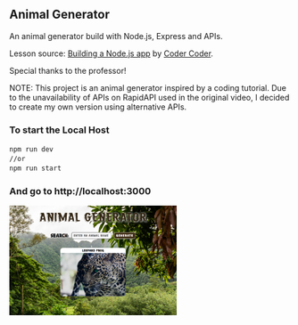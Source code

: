 ## Animal Generator

An animal generator build with Node.js, Express and APIs.

Lesson source: [Building a Node.js app](https://www.youtube.com/watch?v=wYALykLb5oY) by [Coder Coder](https://www.youtube.com/@TheCoderCoder). 

Special thanks to the professor!

NOTE: This project is an animal generator inspired by a coding tutorial. Due to the unavailability of APIs on RapidAPI used in the original video, I decided to create my own version using alternative APIs.

### To start the Local Host

```bash
npm run dev
//or
npm run start
```
### And go to http://localhost:3000

<picture> <img align="center" src="./public/images/web-app.png" width = 300px></picture>